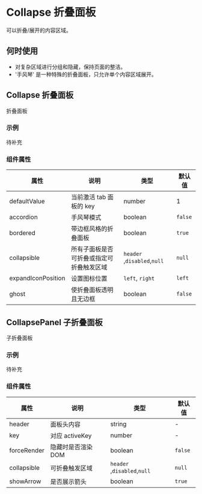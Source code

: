 # Collapse 折叠面板

可以折叠/展开的内容区域。

## 何时使用

- 对复杂区域进行分组和隐藏，保持页面的整洁。
- '手风琴' 是一种特殊的折叠面板，只允许单个内容区域展开。

## Collapse 折叠面板

折叠面板

### 示例

待补充

### 组件属性

| 属性               | 说明                                     | 类型                        | 默认值  |
| ------------------ | ---------------------------------------- | --------------------------- | ------- |
| defaultValue       | 当前激活 tab 面板的 key                  | number                      | 1       |
| accordion          | 手风琴模式                               | boolean                     | `false` |
| bordered           | 带边框风格的折叠面板                     | boolean                     | `true`  |
| collapsible        | 所有子面板是否可折叠或指定可折叠触发区域 | `header` ,`disabled`,`null` | `null`  |
| expandIconPosition | 设置图标位置                             | `left`, `right`             | `left`  |
| ghost              | 使折叠面板透明且无边框                   | boolean                     | `false` |





## CollapsePanel  子折叠面板

子折叠面板

### 示例

待补充

### 组件属性

| 属性        | 说明              | 类型                        | 默认值  |
| ----------- | ----------------- | --------------------------- | ------- |
| header      | 面板头内容        | string                      | -       |
| key         | 对应 activeKey    | number                      | -       |
| forceRender | 隐藏时是否渲染DOM | boolean                     | `false` |
| collapsible | 可折叠触发区域    | `header` ,`disabled`,`null` | `null`  |
| showArrow   | 是否展示箭头      | boolean                     | `true`  |